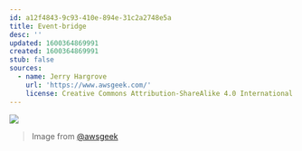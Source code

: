 ```yaml
---
id: a12f4843-9c93-410e-894e-31c2a2748e5a
title: Event-bridge
desc: ''
updated: 1600364869991
created: 1600364869991
stub: false
sources:
  - name: Jerry Hargrove
    url: 'https://www.awsgeek.com/'
    license: Creative Commons Attribution-ShareAlike 4.0 International License
---
```

![](/assets/images/Amazon-EventBridge_en.jpg)
> Image from [@awsgeek](https://www.awsgeek.com/Amazon-EventBridge/)
